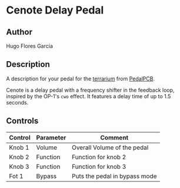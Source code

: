 # Cenote Delay Pedal

## Author

Hugo Flores García

## Description

A description for your pedal for the [terrarium](https://www.pedalpcb.com/product/pcb351/) from [PedalPCB](https://www.pedalpcb.com).

Cenote is a delay pedal with a frequency shifter in the feedback loop, inspired by the OP-1's `cwo` effect. It features a delay time of up to 1.5 seconds. 

## Controls

| Control | Parameter | Comment |
| --- | --- | --- |
| Knob 1 | Volume | Overall Volume of the pedal |
| Knob 2 | Function | Function for knob 2 |
| Knob 3 | Function | Function for knob 3 |
| Fot 1 | Bypass | Puts the pedal in bypass mode |
